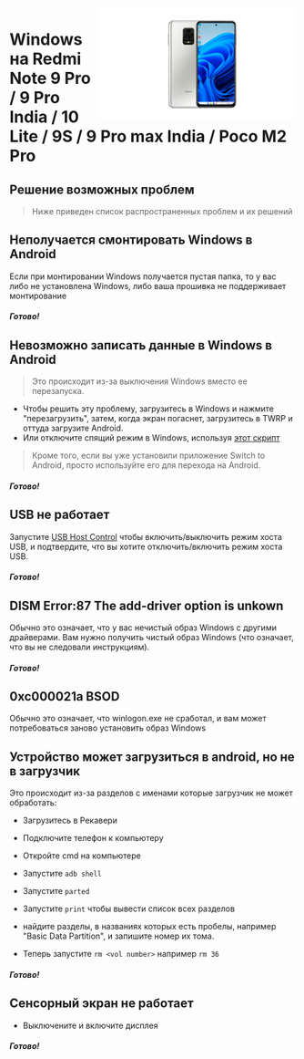 <img align="right" src="https://github.com/Rubanoxd/Port-Windows-11-redmi-note-9_pro/blob/main/Miatoll.png" width="350" alt="Windows 11 Running On A Redmi Note 9 Pro / 9 Pro India / 10 Lite / 9S / 9 Pro max India / Poco M2 Pro">

# Windows на Redmi Note 9 Pro / 9 Pro India / 10 Lite / 9S / 9 Pro max India / Poco M2 Pro

## Решение возможных проблем
> Ниже приведен список распространенных проблем и их решений

## Неполучается смонтировать Windows в Android
Если при монтировании Windows получается пустая папка, то у вас либо не установлена Windows, либо ваша прошивка не поддерживает монтирование

##### Готово!

## Невозможно записать данные в Windows в Android
> Это происходит из-за выключения Windows вместо ее перезапуска.
- Чтобы решить эту проблему, загрузитесь в Windows и нажмите "перезагрузить", затем, когда экран погаснет, загрузитесь в TWRP и оттуда загрузите Android.
- Или отключите спящий режим в Windows, используя [этот скрипт](https://github.com/n00b69/woa-beryllium/releases/tag/1.0) 
> Кроме того, если вы уже установили приложение Switch to Android, просто используйте его для перехода на Android.

##### Готово!

## USB не работает
Запустите [USB Host Control](https://github.com/Rubanoxd/Port-Windows-11-redmi-note-9_pro/releases/tag/usbhost) чтобы включить/выключить режим хоста USB, и подтвердите, что вы хотите отключить/включить режим хоста USB.

##### Готово!

## DISM Error:87 The add-driver option is unkown
Обычно это означает, что у вас нечистый образ Windows с другими драйверами. Вам нужно получить чистый образ Windows (что означает, что вы не следовали инструкциям).

##### Готово!

## 0xc000021a BSOD
Обычно это означает, что winlogon.exe не сработал, и вам может потребоваться заново установить образ Windows

## Устройство может загрузиться в android, но не в загрузчик
Это происходит из-за разделов с именами которые загрузчик не может обработать:

- Загрузитесь в Рекавери

- Подключите телефон к компьютеру

- Откройте cmd на компьютере

- Запустите ```adb shell```

- Запустите ```parted```

- Запустите ```print``` чтобы вывести список всех разделов

- найдите разделы, в названиях которых есть пробелы, например "Basic Data Partition", и запишите номер их тома.

- Теперь запустите ```rm <vol number>``` например ```rm 36```

##### Готово!

## Сенсорный экран не работает
- Выключените и включите дисплея

##### Готово!